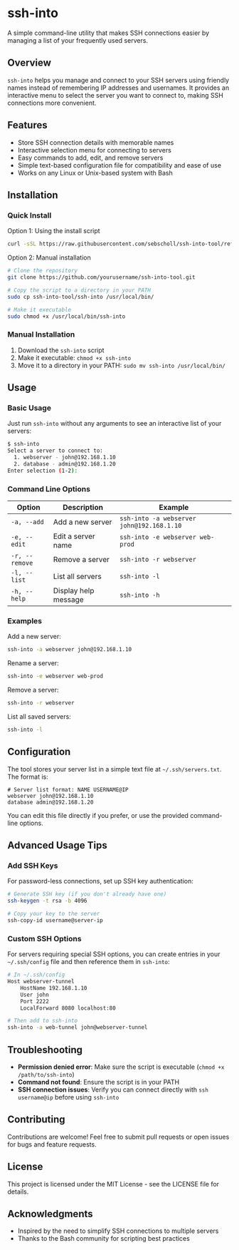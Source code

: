 # ssh-into

A simple command-line utility that makes SSH connections easier by managing a list of your frequently used servers.

## Overview

`ssh-into` helps you manage and connect to your SSH servers using friendly names instead of remembering IP addresses and usernames. It provides an interactive menu to select the server you want to connect to, making SSH connections more convenient.

## Features

- Store SSH connection details with memorable names
- Interactive selection menu for connecting to servers
- Easy commands to add, edit, and remove servers
- Simple text-based configuration file for compatibility and ease of use
- Works on any Linux or Unix-based system with Bash

## Installation

### Quick Install

Option 1: Using the install script
```bash
curl -sSL https://raw.githubusercontent.com/sebscholl/ssh-into-tool/refs/heads/main/install.sh | bash
```

Option 2: Manual installation
```bash
# Clone the repository
git clone https://github.com/yourusername/ssh-into-tool.git

# Copy the script to a directory in your PATH
sudo cp ssh-into-tool/ssh-into /usr/local/bin/

# Make it executable
sudo chmod +x /usr/local/bin/ssh-into
```

### Manual Installation

1. Download the `ssh-into` script
2. Make it executable: `chmod +x ssh-into`
3. Move it to a directory in your PATH: `sudo mv ssh-into /usr/local/bin/`

## Usage

### Basic Usage

Just run `ssh-into` without any arguments to see an interactive list of your servers:

```bash
$ ssh-into
Select a server to connect to:
  1. webserver - john@192.168.1.10
  2. database - admin@192.168.1.20
Enter selection (1-2):
```

### Command Line Options

| Option | Description | Example |
|--------|-------------|---------|
| `-a, --add` | Add a new server | `ssh-into -a webserver john@192.168.1.10` |
| `-e, --edit` | Edit a server name | `ssh-into -e webserver web-prod` |
| `-r, --remove` | Remove a server | `ssh-into -r webserver` |
| `-l, --list` | List all servers | `ssh-into -l` |
| `-h, --help` | Display help message | `ssh-into -h` |

### Examples

Add a new server:
```bash
ssh-into -a webserver john@192.168.1.10
```

Rename a server:
```bash
ssh-into -e webserver web-prod
```

Remove a server:
```bash
ssh-into -r webserver
```

List all saved servers:
```bash
ssh-into -l
```

## Configuration

The tool stores your server list in a simple text file at `~/.ssh/servers.txt`. The format is:

```
# Server list format: NAME USERNAME@IP
webserver john@192.168.1.10
database admin@192.168.1.20
```

You can edit this file directly if you prefer, or use the provided command-line options.

## Advanced Usage Tips

### Add SSH Keys

For password-less connections, set up SSH key authentication:

```bash
# Generate SSH key (if you don't already have one)
ssh-keygen -t rsa -b 4096

# Copy your key to the server
ssh-copy-id username@server-ip
```

### Custom SSH Options

For servers requiring special SSH options, you can create entries in your `~/.ssh/config` file and then reference them in `ssh-into`:

```bash
# In ~/.ssh/config
Host webserver-tunnel
    HostName 192.168.1.10
    User john
    Port 2222
    LocalForward 8080 localhost:80

# Then add to ssh-into
ssh-into -a web-tunnel john@webserver-tunnel
```

## Troubleshooting

- **Permission denied error**: Make sure the script is executable (`chmod +x /path/to/ssh-into`)
- **Command not found**: Ensure the script is in your PATH
- **SSH connection issues**: Verify you can connect directly with `ssh username@ip` before using `ssh-into`

## Contributing

Contributions are welcome! Feel free to submit pull requests or open issues for bugs and feature requests.

## License

This project is licensed under the MIT License - see the LICENSE file for details.

## Acknowledgments

- Inspired by the need to simplify SSH connections to multiple servers
- Thanks to the Bash community for scripting best practices